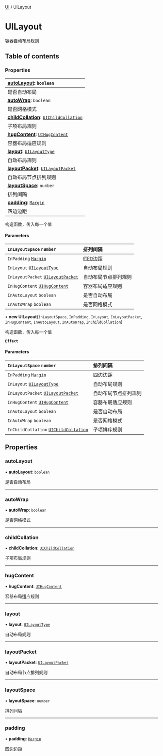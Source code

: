 [UI](../groups/UI.UI.md) / UILayout

# UILayout <Badge type="tip" text="Class" /> <Score text="UILayout" />

容器自动布局规则

## Table of contents

### Properties <Score text="Properties" /> 
| **[autoLayout](mw.UILayout.md#autolayout)**: `boolean`  |
| :-----|
| 是否自动布局|
| **[autoWrap](mw.UILayout.md#autowrap)**: `boolean`  |
| 是否网格模式|
| **[childCollation](mw.UILayout.md#childcollation)**: [`UIChildCollation`](mw.UIChildCollation.md)  |
| 子项布局规则|
| **[hugContent](mw.UILayout.md#hugcontent)**: [`UIHugContent`](mw.UIHugContent.md)  |
| 容器布局适应规则|
| **[layout](mw.UILayout.md#layout)**: [`UILayoutType`](../enums/mw.UILayoutType.md)  |
| 自动布局规则|
| **[layoutPacket](mw.UILayout.md#layoutpacket)**: [`UILayoutPacket`](../enums/mw.UILayoutPacket.md)  |
| 自动布局节点排列规则|
| **[layoutSpace](mw.UILayout.md#layoutspace)**: `number`  |
| 排列间隔|
| **[padding](mw.UILayout.md#padding)**: [`Margin`](mw.Margin.md)  |
| 四边边距|

构造函数，传入每一个值


#### Parameters

| `InLayoutSpace` `number` | 排列间隔 |
| :------ | :------ |
| `InPadding` [`Margin`](mw.Margin.md) | 四边边距 |
| `InLayout` [`UILayoutType`](../enums/mw.UILayoutType.md) | 自动布局规则 |
| `InLayoutPacket` [`UILayoutPacket`](../enums/mw.UILayoutPacket.md) | 自动布局节点排列规则 |
| `InHugContent` [`UIHugContent`](mw.UIHugContent.md) | 容器布局适应规则 |
| `InAutoLayout` `boolean` | 是否自动布局 |
| `InAutoWrap` `boolean` | 是否网格模式 |

• **new UILayout**(`InLayoutSpace`, `InPadding`, `InLayout`, `InLayoutPacket`, `InHugContent`, `InAutoLayout`, `InAutoWrap`, `InChildCollation`)

构造函数，传入每一个值

**`Effect`**


#### Parameters

| `InLayoutSpace` `number` | 排列间隔 |
| :------ | :------ |
| `InPadding` [`Margin`](mw.Margin.md) | 四边边距 |
| `InLayout` [`UILayoutType`](../enums/mw.UILayoutType.md) | 自动布局规则 |
| `InLayoutPacket` [`UILayoutPacket`](../enums/mw.UILayoutPacket.md) | 自动布局节点排列规则 |
| `InHugContent` [`UIHugContent`](mw.UIHugContent.md) | 容器布局适应规则 |
| `InAutoLayout` `boolean` | 是否自动布局 |
| `InAutoWrap` `boolean` | 是否网格模式 |
| `InChildCollation` [`UIChildCollation`](mw.UIChildCollation.md) | 子项排序规则 |

## Properties

### autoLayout <Score text="autoLayout" /> 

• **autoLayout**: `boolean`

是否自动布局

___

### autoWrap <Score text="autoWrap" /> 

• **autoWrap**: `boolean`

是否网格模式

___

### childCollation <Score text="childCollation" /> 

• **childCollation**: [`UIChildCollation`](mw.UIChildCollation.md)

子项布局规则

___

### hugContent <Score text="hugContent" /> 

• **hugContent**: [`UIHugContent`](mw.UIHugContent.md)

容器布局适应规则

___

### layout <Score text="layout" /> 

• **layout**: [`UILayoutType`](../enums/mw.UILayoutType.md)

自动布局规则

___

### layoutPacket <Score text="layoutPacket" /> 

• **layoutPacket**: [`UILayoutPacket`](../enums/mw.UILayoutPacket.md)

自动布局节点排列规则

___

### layoutSpace <Score text="layoutSpace" /> 

• **layoutSpace**: `number`

排列间隔

___

### padding <Score text="padding" /> 

• **padding**: [`Margin`](mw.Margin.md)

四边边距
